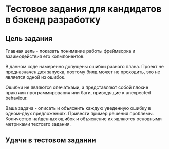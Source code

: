 # Тестовое задания для кандидатов в бэкенд разработку
## Цель задания
Главная цель - показать понимание работы фреймворка и взаимодействия его копмпонентов.

В данном коде намеренно допущены ошибки разного плана. 
Проект не предназначен для запуска, поэтому билд может не проходить, это не является одной из ошибок.

Ошибки не являются опечатками, а представляют собой плохие практики программирования
 или баги, приводящие к unexpected behaviour.

Ваша задача - описать и объяснить каждую уведенную ошибку в одном-двух предложениях.
Привести пример решения проблемы.
 Количество найденных ошибок и объяснение их являются основными метриками тестовго задания.
 
 ## Удачи в тестовом задании
